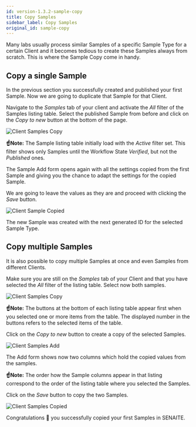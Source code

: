 ```yaml
---
id: version-1.3.2-sample-copy
title: Copy Samples
sidebar_label: Copy Samples
original_id: sample-copy
---
```


Many labs usually process similar Samples of a specific Sample Type for a
certain Client and it becomes tedious to create these Samples always from
scratch. This is where the Sample Copy come in handy.


## Copy a single Sample

In the previous section you successfully created and published your first
Sample. Now we are going to duplicate that Sample for that Client.

Navigate to the *Samples* tab of your client and activate the *All* filter of
the Samples listing table. Select the published Sample from before and click on
the *Copy to new* button at the bottom of the page.

![Client Samples Copy](/screenshots/client_samples_listing_copy.png "Client Samples Copy")

**☝️Note:**
The Sample listing table initially load with the *Active* filter set. This
filter shows only Samples until the Workflow State *Verified*, but not the
*Published* ones.

The Sample Add form opens again with all the settings copied from the first
Sample and giving you the chance to adapt the settings for the copied Sample.

We are going to leave the values as they are and proceed with clicking the
*Save* button.

![Client Sample Copied](/screenshots/client_samples_listing_copied.png "Client Sample Copied")

The new Sample was created with the next generated ID for the selected Sample Type.


## Copy multiple Samples

It is also possible to copy multiple Samples at once and even Samples from
different Clients.

Make sure you are still on the *Samples* tab of your Client and that you have
selected the *All* filter of the listing table. Select now both samples.

![Client Samples Copy](/screenshots/client_samples_listing_copy2.png "Client Samples Copy")

**☝️Note:**
The buttons at the bottom of each listing table appear first when you selected
one or more items from the table. The displayed number in the buttons refers to
the selected items of the table.

Click on the *Copy to new* button to create a copy of the selected Samples.

![Client Samples Add](/screenshots/client_add_samples_screen.png "Client Samples Add")

The Add form shows now two columns which hold the copied values from the samples.

**☝️Note:**
The order how the Sample columns appear in that listing correspond to the order
of the listing table where you selected the Samples.

Click on the *Save* button to copy the two Samples.

![Client Samples Copied](/screenshots/client_samples_listing_copied2.png "Client Samples Copied")

Congratulations 🙌 you successfully copied your first Samples in SENAITE.
